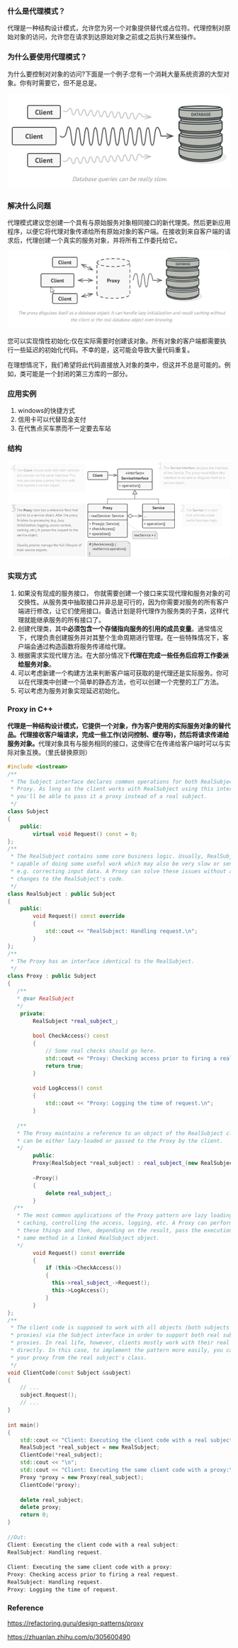 ### 什么是代理模式？

代理是一种结构设计模式，允许您为另一个对象提供替代或占位符。代理控制对原始对象的访问，允许您在请求到达原始对象之前或之后执行某些操作。



### 为什么要使用代理模式？

为什么要控制对对象的访问?下面是一个例子:您有一个消耗大量系统资源的大型对象。你有时需要它，但不是总是。

![image-20210607145348311](../../img/image-20210607145348311.png)

### 解决什么问题

代理模式建议您创建一个具有与原始服务对象相同接口的新代理类。然后更新应用程序，以便它将代理对象传递给所有原始对象的客户端。在接收到来自客户端的请求后，代理创建一个真实的服务对象，并将所有工作委托给它。

![image-20210607153616381](../../img/image-20210607153616381.png)

您可以实现惰性初始化:仅在实际需要时创建该对象。所有对象的客户端都需要执行一些延迟的初始化代码。不幸的是，这可能会导致大量代码重复。

在理想情况下，我们希望将此代码直接放入对象的类中，但这并不总是可能的。例如，类可能是一个封闭的第三方库的一部分。



### 应用实例

1. windows的快捷方式
2. 信用卡可以代替现金支付
3. 在代售点买车票而不一定要去车站



### 结构

![image-20210607153718136](../../img/image-20210607153718136.png)



### 实现方式

1. 如果没有现成的服务接口， 你就需要创建一个接口来实现代理和服务对象的可交换性。从服务类中抽取接口并非总是可行的，因为你需要对服务的所有客户端进行修改，让它们使用接口。备选计划是将代理作为服务类的子类，这样代理就能继承服务的所有接口了。
2. 创建代理类，其中**必须包含一个存储指向服务的引用的成员变量**。通常情况下，代理负责创建服务并对其整个生命周期进行管理。在一些特殊情况下，客户端会通过构造函数将服务传递给代理。
3. 根据需求实现代理方法。在大部分情况下**代理在完成一些任务后应将工作委派给服务对象**。
4. 可以考虑新建一个构建方法来判断客户端可获取的是代理还是实际服务。你可以在代理类中创建一个简单的静态方法，也可以创建一个完整的工厂方法。
5. 可以考虑为服务对象实现延迟初始化。



### Proxy in C++

​		**代理是一种结构设计模式，它提供一个对象，作为客户使用的实际服务对象的替代品。代理接收客户端请求，完成一些工作(访问控制、缓存等)，然后将请求传递给服务对象。**
​		代理对象具有与服务相同的接口，这使得它在传递给客户端时可以与实际对象互换。（里氏替换原则）

```c++
#include <iostream>
/**
 * The Subject interface declares common operations for both RealSubject and the
 * Proxy. As long as the client works with RealSubject using this interface,
 * you'll be able to pass it a proxy instead of a real subject.
 */
class Subject 
{
	public:
  		virtual void Request() const = 0;
};
/**
 * The RealSubject contains some core business logic. Usually, RealSubjects are
 * capable of doing some useful work which may also be very slow or sensitive -
 * e.g. correcting input data. A Proxy can solve these issues without any
 * changes to the RealSubject's code.
 */
class RealSubject : public Subject 
{
	public:
  		void Request() const override 
        {
    		std::cout << "RealSubject: Handling request.\n";
  		}
};
/**
 * The Proxy has an interface identical to the RealSubject.
 */
class Proxy : public Subject 
{
   /**
   * @var RealSubject
   */
	private:
    	RealSubject *real_subject_;

     	bool CheckAccess() const 
        {
    		// Some real checks should go here.
    		std::cout << "Proxy: Checking access prior to firing a real request.\n";
    		return true;
  		}
    
        void LogAccess() const 
        {	
            std::cout << "Proxy: Logging the time of request.\n";
        }
    
   /**
   * The Proxy maintains a reference to an object of the RealSubject class. It
   * can be either lazy-loaded or passed to the Proxy by the client.
   */
 		public:
  		Proxy(RealSubject *real_subject) : real_subject_(new RealSubject(*real_subject)) {}

  		~Proxy() 
        {
    		delete real_subject_;
  		}
  /**
   * The most common applications of the Proxy pattern are lazy loading,
   * caching, controlling the access, logging, etc. A Proxy can perform one of
   * these things and then, depending on the result, pass the execution to the
   * same method in a linked RealSubject object.
   */
        void Request() const override 
        {
            if (this->CheckAccess()) 
            {
              this->real_subject_->Request();
              this->LogAccess();
            }
        }
};
/**
 * The client code is supposed to work with all objects (both subjects and
 * proxies) via the Subject interface in order to support both real subjects and
 * proxies. In real life, however, clients mostly work with their real subjects
 * directly. In this case, to implement the pattern more easily, you can extend
 * your proxy from the real subject's class.
 */
void ClientCode(const Subject &subject) 
{
  	// ...
  	subject.Request();
  	// ...
}

int main() 
{
    std::cout << "Client: Executing the client code with a real subject:\n";
    RealSubject *real_subject = new RealSubject;
    ClientCode(*real_subject);
    std::cout << "\n";
    std::cout << "Client: Executing the same client code with a proxy:\n";
    Proxy *proxy = new Proxy(real_subject);
    ClientCode(*proxy);

    delete real_subject;
    delete proxy;
    return 0;
}

//Out:
Client: Executing the client code with a real subject:
RealSubject: Handling request.

Client: Executing the same client code with a proxy:
Proxy: Checking access prior to firing a real request.
RealSubject: Handling request.
Proxy: Logging the time of request.
```







### **Reference**

https://refactoring.guru/design-patterns/proxy

https://zhuanlan.zhihu.com/p/305600490

